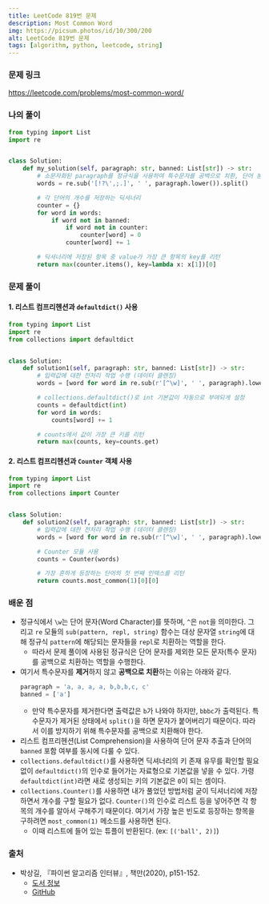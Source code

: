 ```yaml
---
title: LeetCode 819번 문제
description: Most Common Word
img: https://picsum.photos/id/10/300/200
alt: LeetCode 819번 문제
tags: [algorithm, python, leetcode, string]
---
```


### 문제 링크

https://leetcode.com/problems/most-common-word/

### 나의 풀이

```python
from typing import List
import re


class Solution:
    def my_solution(self, paragraph: str, banned: List[str]) -> str:
        # 소문자화된 paragraph를 정규식을 사용하여 특수문자를 공백으로 치환, 단어 분리
        words = re.sub('[!?\',;.]', ' ', paragraph.lower()).split()

        # 각 단어의 개수를 저장하는 딕셔너리
        counter = {}
        for word in words:
            if word not in banned:
                if word not in counter:
                    counter[word] = 0
                counter[word] += 1

        # 딕셔너리에 저장된 항목 중 value가 가장 큰 항목의 key를 리턴
        return max(counter.items(), key=lambda x: x[1])[0]
```

### 문제 풀이

#### 1. 리스트 컴프리헨션과 `defaultdict()` 사용

```python
from typing import List
import re
from collections import defaultdict


class Solution:
    def solution1(self, paragraph: str, banned: List[str]) -> str:
        # 입력값에 대한 전처리 작업 수행 (데이터 클렌징)
        words = [word for word in re.sub(r'[^\w]', ' ', paragraph).lower().split() if word not in banned]

        # collections.defaultdict()로 int 기본값이 자동으로 부여되게 설정
        counts = defaultdict(int)
        for word in words:
            counts[word] += 1

        # counts에서 값이 가장 큰 키를 리턴
        return max(counts, key=counts.get)
```

#### 2. 리스트 컴프리헨션과 `Counter` 객체 사용

```python
from typing import List
import re
from collections import Counter


class Solution:
    def solution2(self, paragraph: str, banned: List[str]) -> str:
        # 입력값에 대한 전처리 작업 수행 (데이터 클렌징)
        words = [word for word in re.sub(r'[^\w]', ' ', paragraph).lower().split() if word not in banned]

        # Counter 모듈 사용
        counts = Counter(words)

        # 가장 흔하게 등장하는 단어의 첫 번째 인덱스를 리턴
        return counts.most_common(1)[0][0]
```

### 배운 점

- 정규식에서 `\w`는 단어 문자(Word Character)를 뜻하며, `^`은 `not`을 의미한다. 그리고 `re` 모듈의 `sub(pattern, repl, string)` 함수는 대상 문자열 `string`에 대해 정규식 `pattern`에 해당되는 문자들을 `repl`로 치환하는 역할을 한다.
  - 따라서 문제 풀이에 사용된 정규식은 단어 문자를 제외한 모든 문자(특수 문자)를 공백으로 치환하는 역할을 수행한다.
- 여기서 특수문자를 **제거**하지 않고 **공백으로 치환**하는 이유는 아래와 같다.
  ```python
  paragraph = 'a, a, a, a, b,b,b,c, c'
  banned = ['a']
  ```
  - 만약 특수문자를 제거한다면 출력값은 `b`가 나와야 하지만, `bbbc`가 출력된다. 특수문자가 제거된 상태에서 `split()`을 하면 문자가 붙어버리기 때문이다. 따라서 이를 방지하기 위해 특수문자를 공백으로 치환해야 한다.
- 리스트 컴프리헨션(List Comprehension)을 사용하여 단어 문자 추출과 단어의 `banned` 포함 여부를 동시에 다룰 수 있다.
- `collections.defaultdict()`를 사용하면 딕셔너리의 키 존재 유무를 확인할 필요 없이 `defaultdict()`의 인수로 들어가는 자료형으로 기본값을 넣을 수 있다. 가령 `defaultdict(int)`라면 새로 생성되는 키의 기본값은 `0`이 되는 셈이다.
- `collections.Counter()`를 사용하면 내가 풀었던 방법처럼 굳이 딕셔너리에 저장하면서 개수를 구할 필요가 없다. `Counter()`의 인수로 리스트 등을 넣어주면 각 항목의 개수를 알아서 구해주기 때문이다. 여기서 가장 높은 빈도로 등장하는 항목을 구하려면 `most_common(1)` 메소드를 사용하면 된다.
  - 이때 리스트에 들어 있는 튜플이 반환된다. (ex: `[('ball', 2)]`)

### 출처

- 박상길, 『파이썬 알고리즘 인터뷰』, 책만(2020), p151-152.
  - [도서 정보](https://www.onlybook.co.kr/entry/algorithm-interview)
  - [GitHub](https://github.com/onlybooks/algorithm-interview)
